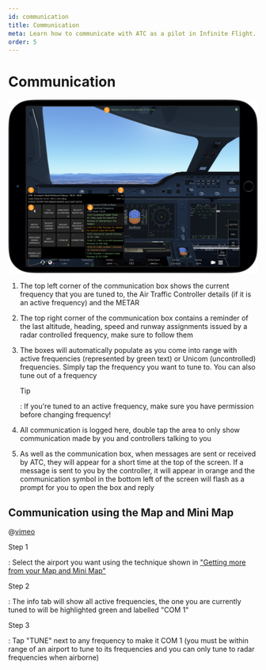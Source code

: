 ```yaml
---
id: communication
title: Communication
meta: Learn how to communicate with ATC as a pilot in Infinite Flight.
order: 5
---
```


# Communication

![Communication](_images/manual/frames/communication.png)



1. The top left corner of the communication box shows the current frequency that you are tuned to, the Air Traffic Controller details (if it is an active frequency) and the METAR

   

2. The top right corner of the communication box contains a reminder of the last altitude, heading, speed and runway assignments issued by a radar controlled frequency, make sure to follow them

   

3. The boxes will automatically populate as you come into range with active frequencies (represented by green text) or Unicom (uncontrolled) frequencies. Simply tap the frequency you want to tune to. You can also tune out of a frequency

   

   Tip

   : If you&#39;re tuned to an active frequency, make sure you have permission before changing frequency!

   

4. All communication is logged here, double tap the area to only show communication made by you and controllers talking to you

   

5. As well as the communication box, when messages are sent or received by ATC, they will appear for a short time at the top of the screen. If a message is sent to you by the controller, it will appear in orange and the communication symbol in the bottom left of the screen will flash as a prompt for you to open the box and reply



## Communication using the Map and Mini Map


@[vimeo](428621440) 


Step 1

: Select the airport you want using the technique shown in ["Getting more from your Map and Mini Map"](/guide/getting-started/pilot-user-interface/flight-planning#getting-more-from-your-map-and-mini-map)

 

Step 2

: The info tab will show all active frequencies, the one you are currently tuned to will be highlighted green and labelled "COM 1"

 

Step 3

: Tap "TUNE" next to any frequency to make it COM 1 (you must be within range of an airport to tune to its frequencies and you can only tune to radar frequencies when airborne)